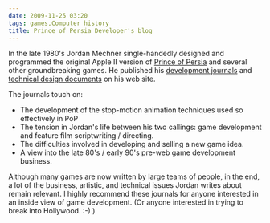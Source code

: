 ```yaml
---
date: 2009-11-25 03:20
tags: games,Computer history
title: Prince of Persia Developer's blog
---
```


In the late 1980's Jordan Mechner single-handedly designed and programmed the
original Apple II version of
[Prince of Persia](http://en.wikipedia.org/wiki/Prince_of_Persia_\(1989_video_game\)) and
several other groundbreaking games. He published his
[development journals](http://jordanmechner.com/old-journals/) and
[technical design documents](http://jordanmechner.com/wp-content/uploads/1989/10/popsource009.pdf) on his web site.

The journals touch on:

* The development of the stop-motion animation techniques used so effectively in PoP
* The tension in Jordan's life between his two callings: game development and feature film scriptwriting / directing.
* The difficulties involved in developing and selling a new game idea.
* A view into the late 80's / early 90's pre-web game development business.

Although many games are now written by large teams of people, in the end, a
lot of the business, artistic, and technical issues Jordan writes about remain
relevant. I highly recommend these journals for anyone interested in an inside
view of game development. (Or anyone interested in trying to break into
Hollywood. :-) )
